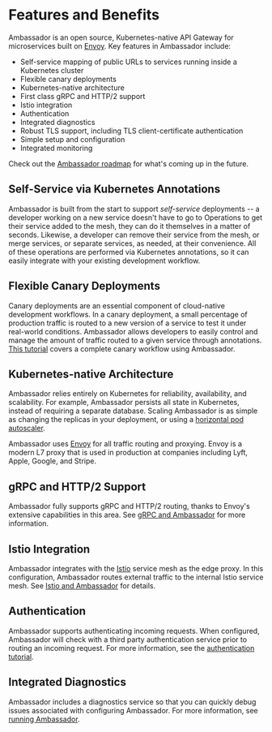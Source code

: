 # Features and Benefits

Ambassador is an open source, Kubernetes-native API Gateway for microservices built on [Envoy](https://www.envoyproxy.io). Key features in Ambassador include:

* Self-service mapping of public URLs to services running inside a Kubernetes cluster
* Flexible canary deployments
* Kubernetes-native architecture
* First class gRPC and HTTP/2 support
* Istio integration
* Authentication
* Integrated diagnostics
* Robust TLS support, including TLS client-certificate authentication
* Simple setup and configuration
* Integrated monitoring

Check out the [Ambassador roadmap](roadmap.md) for what's coming up in the future.

## Self-Service via Kubernetes Annotations

Ambassador is built from the start to support _self-service_ deployments -- a developer working on a new service doesn't have to go to Operations to get their service added to the mesh, they can do it themselves in a matter of seconds. Likewise, a developer can remove their service from the mesh, or merge services, or separate services, as needed, at their convenience. All of these operations are performed via Kubernetes annotations, so it can easily integrate with your existing development workflow.

## Flexible Canary Deployments

Canary deployments are an essential component of cloud-native development workflows. In a canary deployment, a small percentage of production traffic is routed to a new version of a service to test it under real-world conditions. Ambassador allows developers to easily control and manage the amount of traffic routed to a given service through annotations. [This tutorial](https://www.datawire.io/faster/canary-workflow/) covers a complete canary workflow using Ambassador.

## Kubernetes-native Architecture

Ambassador relies entirely on Kubernetes for reliability, availability, and scalability. For example, Ambassador persists all state in Kubernetes, instead of requiring a separate database. Scaling Ambassador is as simple as changing the replicas in your deployment, or using a [horizontal pod autoscaler](https://kubernetes.io/docs/tasks/run-application/horizontal-pod-autoscale/).

Ambassador uses [Envoy](https://www.envoyproxy.io) for all traffic routing and proxying. Envoy is a modern L7 proxy that is used in production at companies including Lyft, Apple, Google, and Stripe.

## gRPC and HTTP/2 Support

Ambassador fully supports gRPC and HTTP/2 routing, thanks to Envoy's extensive capabilities in this area. See [gRPC and Ambassador](/how-to/grpc) for more information.

## Istio Integration

Ambassador integrates with the [Istio](https://istio.io) service mesh as the edge proxy. In this configuration, Ambassador routes external traffic to the internal Istio service mesh. See [Istio and Ambassador](/user-guide/with-istio) for details.

## Authentication

Ambassador supports authenticating incoming requests. When configured, Ambassador will check with a third party authentication service prior to routing an incoming request. For more information, see the [authentication tutorial](/user-guide/auth-tutorial).

## Integrated Diagnostics

Ambassador includes a diagnostics service so that you can quickly debug issues associated with configuring Ambassador. For more information, see [running Ambassador](https://www.getambassador.io/user-guide/running).
